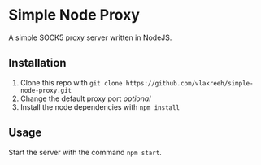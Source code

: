 # Simple Node Proxy

A simple SOCK5 proxy server written in NodeJS.

## Installation

1. Clone this repo with `git clone https://github.com/vlakreeh/simple-node-proxy.git`
2. Change the default proxy port *optional*
3. Install the node dependencies with `npm install`

## Usage

Start the server with the command `npm start`.